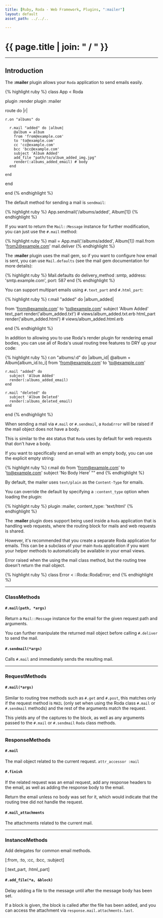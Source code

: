 ```yaml
---
title: [Ruby, Roda - Web Framework, Plugins, ":mailer"]
layout: default
asset_path: ../../..

---
```


# {{ page.title | join: " / " }}

---- 

## Introduction

The **:mailer** plugin allows your `Roda` application to send emails easily.

{% highlight ruby %}
class App < Roda
  
  plugin :render
  plugin :mailer
  
  route do |r|
    
    r.on "albums" do
      
      r.mail "added" do |album|
        @album = album
        from 'from@example.com'
        to 'to@example.com'
        cc 'cc@example.com'
        bcc 'bcc@example.com'
        subject 'Album Added'
        add_file "path/to/album_added_img.jpg"
        render(:albums_added_email) # body
      end
      
    end
    
  end
  
end
{% endhighlight %}


The default method for sending a mail is `sendmail`:

{% highlight ruby %}
App.sendmail('/albums/added', Album[1])
{% endhighlight %}


If you want to return the `Mail::Message` instance for further modification, you can just use the 
`#.mail` method:

{% highlight ruby %}
mail = App.mail('/albums/added', Album[1])
mail.from 'from2@example.com'
mail.deliver
{% endhighlight %}


The **:mailer** plugin uses the mail gem, so if you want to configure how email is sent, you can use 
`Mail.defaults` (see the mail gem documentation for more details):

{% highlight ruby %}
Mail.defaults do
  delivery_method :smtp, address: 'smtp.example.com', port: 587
end
{% endhighlight %}


You can support multipart emails using `#.text_part` and `#.html_part`:

{% highlight ruby %}
r.mail "added" do |album_added|
  
  from 'from@example.com'
  to 'to@example.com'
  subject 'Album Added'
  text_part render('album_added.txt')  # views/album_added.txt.erb
  html_part render('album_added.html') # views/album_added.html.erb
  
end
{% endhighlight %}


In addition to allowing you to use Roda's render plugin for rendering email bodies, you can use all 
of Roda's usual routing tree features to DRY up your code:


{% highlight ruby %}
  r.on "albums/:d" do |album_id|
    @album = Album[album_id.to_i]
    from 'from@example.com'
    to 'to@example.com'

    r.mail "added" do
      subject 'Album Added'
      render(:albums_added_email)
    end

    r.mail "deleted" do
      subject 'Album Deleted'
      render(:albums_deleted_email)
    end
  end
{% endhighlight %}


When sending a mail via `#.mail` or `#.sendmail`, a `RodaError` will be raised if the mail object does 
not have a body. 

This is similar to the `404` status that `Roda` uses by default for web requests that don't have a body. 

If you want to specifically send an email with an empty body, you can use the explicit empty string:


{% highlight ruby %}
r.mail do
  from    'from@example.com'
  to      'to@example.com'
  subject 'No Body Here'
  ""
end
{% endhighlight %}


By default, the mailer uses `text/plain` as the `Content-Type` for emails. 

You can override the default by specifying a `:content_type` option when loading the plugin:


{% highlight ruby %}
  plugin :mailer, content_type: 'text/html'
{% endhighlight %}


The **:mailer** plugin does support being used inside a `Roda` application that is handling web requests, 
where the routing block for mails and web requests is shared.  

However, it's recommended that you create a separate Roda application for emails. This can be a subclass 
of your main `Roda` application if you want your helper methods to automatically be available in your email views.


Error raised when the using the mail class method, but the routing tree doesn't return the mail object. 

{% highlight ruby %}
class Error < ::Roda::RodaError; end
{% endhighlight %}


---

### ClassMethods


#### `#.mail(path, *args)`

Return a `Mail::Message` instance for the email for the given request path and arguments.  

You can further manipulate the returned mail object before calling `#.deliver` to send the mail.


#### `#.sendmail(*args)`

Calls `#.mail` and immediately sends the resulting mail.


---

### RequestMethods


#### `#.mail(*args)`

Similar to routing tree methods such as `#.get` and `#.post`, this matches only if the request method 
is `MAIL` (only set when using the Roda class `#.mail` or `#.sendmail` methods) and the rest of the 
arguments match the request.  

This yields any of the captures to the block, as well as any arguments passed to the `#.mail` or 
`#.sendmail` `Roda` class methods.


---

### ResponseMethods


#### `#.mail` 

The mail object related to the current request. `attr_accessor :mail`


#### `#.finish`

If the related request was an email request, add any response headers to the email, as well as adding 
the response body to the email.

Return the email unless no body was set for it, which would indicate that the routing tree did not 
handle the request.


#### `#.mail_attachments`

The attachments related to the current mail.


---

### InstanceMethods

Add delegates for common email methods.

[:from, :to, :cc, :bcc, :subject]
        
[:text_part, :html_part]


#### `#.add_file(*a, &block)`

Delay adding a file to the message until after the message body has been set.

If a block is given, the block is called after the file has been added, and you can access the 
attachment via `response.mail.attachments.last`.

